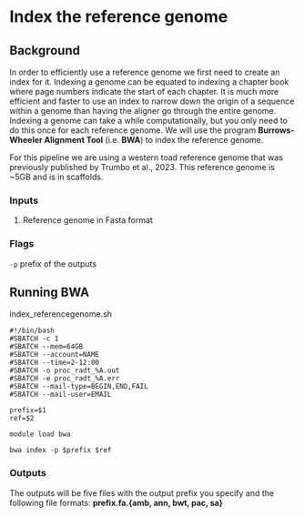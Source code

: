 # Index the reference genome

## Background

In order to efficiently use a reference genome we first need to create an index for it. Indexing a genome can be equated to indexing a chapter book where page numbers indicate the start of each chapter. It is much more efficient and faster to use an index to narrow down the origin of a sequence within a genome than having the aligner go through the entire genome. Indexing a genome can take a while computationally, but you only need to do this once for each reference genome. We will use the program **Burrows-Wheeler Alignment Tool** (i.e. **BWA**) to index the reference genome.  

For this pipeline we are using a western toad reference genome that was previously published by Trumbo et al., 2023. This reference genome is ~5GB and is in scaffolds.  

### Inputs
1) Reference genome in Fasta format

### Flags
`-p` prefix of the outputs

## Running BWA
index_referencegenome.sh

```
#!/bin/bash
#SBATCH -c 1
#SBATCH --mem=64GB
#SBATCH --account=NAME
#SBATCH --time=2-12:00
#SBATCH -o proc_radt_%A.out
#SBATCH -e proc_radt_%A.err
#SBATCH --mail-type=BEGIN,END,FAIL
#SBATCH --mail-user=EMAIL

prefix=$1
ref=$2

module load bwa

bwa index -p $prefix $ref
```
### Outputs
The outputs will be five files with the output prefix you specify and the following file formats: **prefix.fa.{amb, ann, bwt, pac, sa}** 
